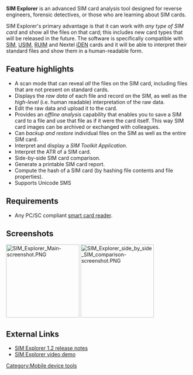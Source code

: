 **SIM Explorer** is an advanced SIM card analysis tool designed for
reverse engineers, forensic detectives, or those who are learning about
SIM cards.

SIM Explorer's primary advantage is that it can work with *any type of
SIM card* and show all the files on that card; this includes new card
types that will be released in the future. The software is specifically
compatible with [SIM](SIM "wikilink"), [USIM](USIM "wikilink"),
[RUIM](RUIM "wikilink") and Nextel [iDEN](iDEN "wikilink") cards and it
will be able to interpret their standard files and show them in a
human-readable form.

## Feature highlights

- A scan mode that can reveal *all* the files on the SIM card, including
  files that are not present on standard cards.
- Displays the *raw data* of each file and record on the SIM, as well as
  the *high-level* (i.e. human readable) interpretation of the raw data.
- Edit the raw data and upload it to the card.
- Provides an *offline analysis* capability that enables you to save a
  SIM card to a file and use that file as if it were the card itself.
  This way SIM card images can be archived or exchanged with colleagues.
- Can *backup and restore* individual files on the SIM as well as the
  entire SIM card.
- Interpret and display a *SIM Toolkit Application*.
- Interpret the ATR of a SIM card.
- Side-by-side SIM card comparison.
- Generate a printable SIM card report.
- Compute the hash of a SIM card (by hashing file contents and file
  properties).
- Supports Unicode SMS

## Requirements

- Any PC/SC compliant [smart card
  reader](SIM_Card_Forensics#Hardware "wikilink").

## Screenshots

<img src="SIM_Explorer_Main-screenshot.PNG"
title="SIM_Explorer_Main-screenshot.PNG" width="200"
alt="SIM_Explorer_Main-screenshot.PNG" />
<img src="SIM_Explorer_side_by_side_SIM_comparison-screenshot.PNG"
title="SIM_Explorer_side_by_side_SIM_comparison-screenshot.PNG"
width="200"
alt="SIM_Explorer_side_by_side_SIM_comparison-screenshot.PNG" />

## External Links

- [SIM Explorer 1.2 release
  notes](http://www.lazybit.com/index.php/2008/12/16/sim-explorer-1-2-release-notes)
- [SIM Explorer video demo](http://www.youtube.com/watch?v=P5dJS7g1o_c)

[Category:Mobile device tools](Category:Mobile_device_tools "wikilink")